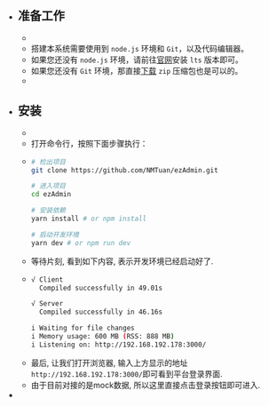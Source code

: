 - ## 准备工作
	-
	- 搭建本系统需要使用到 `node.js` 环境和 `Git`，以及代码编辑器。
	- 如果您还没有 `node.js` 环境，请前往[官网](https://nodejs.org/)安装 `lts` 版本即可。
	- 如果您还没有 `Git` 环境，那直接[下载](https://github.com/NMTuan/ezAdmin/archive/refs/heads/main.zip) `zip` 压缩包也是可以的。
	-
- ## 安装
	-
	- 打开命令行，按照下面步骤执行：
	- ```bash
	  # 检出项目
	  git clone https://github.com/NMTuan/ezAdmin.git
	  
	  # 进入项目
	  cd ezAdmin
	  
	  # 安装依赖
	  yarn install # or npm install
	  
	  # 启动开发环境
	  yarn dev # or npm run dev
	  ```
	- 等待片刻, 看到如下内容, 表示开发环境已经启动好了.
	- ```bash
	  √ Client
	    Compiled successfully in 49.01s
	  
	  √ Server
	    Compiled successfully in 46.16s
	  
	  i Waiting for file changes                                                                                            09:01:53
	  i Memory usage: 600 MB (RSS: 888 MB)                                                                                  09:01:53  
	  i Listening on: http://192.168.192.178:3000/        
	  ```
	- 最后, 让我们打开浏览器, 输入上方显示的地址`http://192.168.192.178:3000/`即可看到平台登录界面.
	- 由于目前对接的是mock数据, 所以这里直接点击登录按钮即可进入.
-